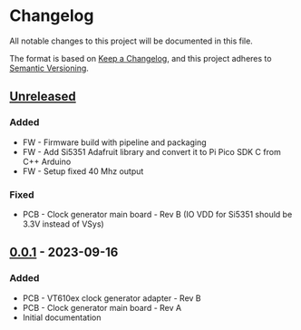 # Changelog

All notable changes to this project will be documented in this file.

The format is based on [Keep a Changelog](https://keepachangelog.com/en/1.0.0/),
and this project adheres to [Semantic Versioning](https://semver.org/spec/v2.0.0.html).

## [Unreleased]

### Added

- FW - Firmware build with pipeline and packaging
- FW - Add Si5351 Adafruit library and convert it to Pi Pico SDK C from C++ Arduino
- FW - Setup fixed 40 Mhz output 

### Fixed

- PCB - Clock generator main board - Rev B (IO VDD for Si5351 should be 3.3V instead of VSys)

## [0.0.1] - 2023-09-16

### Added

- PCB - VT610ex clock generator adapter - Rev B
- PCB - Clock generator main board - Rev A
- Initial documentation

[unreleased]: https://gitlab.com/wolfre/cxadc-clock-generator-audio-adc/-/compare/v0.0.1...main
[0.0.1]: https://gitlab.com/wolfre/cxadc-clock-generator-audio-adc/-/tree/v0.0.1
